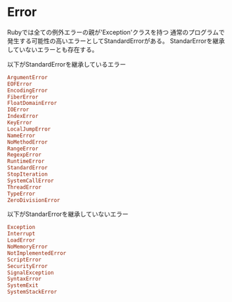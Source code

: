 # Error
Rubyでは全ての例外エラーの親が'Exception'クラスを持つ
通常のプログラムで発生する可能性の高いエラーとしてStandardErrorがある。
StandarErrorを継承していないエラーとも存在する。

以下がStandardErrorを継承しているエラー
```rb
ArgumentError
EOFError
EncodingError
FiberError
FloatDomainError
IOError
IndexError
KeyError
LocalJumpError
NameError
NoMethodError
RangeError
RegexpError
RuntimeError
StandardError
StopIteration
SystemCallError
ThreadError
TypeError
ZeroDivisionError
```
以下がStandarErrorを継承していないエラー
```rb
Exception
Interrupt
LoadError
NoMemoryError
NotImplementedError
ScriptError
SecurityError
SignalException
SyntaxError
SystemExit
SystemStackError
```
